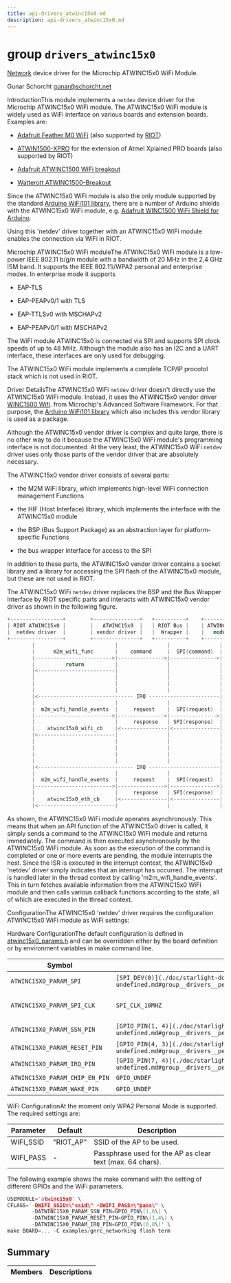 ```yaml
---
title: api-drivers_atwinc15x0.md
description: api-drivers_atwinc15x0.md
---
```

# group `drivers_atwinc15x0` 

[Network](./doc/starlight-docs/src/content/docs/apidoc/api-pkg_paho_mqtt.md#structNetwork) device driver for the Microchip ATWINC15x0 WiFi Module.

Gunar Schorcht [gunar@schorcht.net](mailto:gunar@schorcht.net)

IntroductionThis module implements a `netdev` device driver for the Microchip ATWINC15x0 WiFi module. The ATWINC15x0 WiFi module is widely used as WiFi interface on various boards and extension boards. Examples are:

* [Adafruit Feather M0 WiFi](https://learn.adafruit.com/adafruit-feather-m0-wifi-atwinc1500/) (also supported by [RIOT](https://doc.riot-os.org/group__boards__feather-m0.html))

* [ATWIN1500-XPRO](https://www.microchip.com/DevelopmentTools/ProductDetails/ATWINC1500-XPRO) for the extension of Atmel Xplained PRO boards (also supported by RIOT)

* [Adafruit ATWINC1500 WiFi breakout](https://learn.adafruit.com/adafruit-atwinc1500-wifi-module-breakout)

* [Watterott ATWINC1500-Breakout](https://github.com/watterott/ATWINC1500-Breakout)

Since the ATWINC15x0 WiFi module is also the only module supported by the standard [Arduino WiFi101 library](https://github.com/arduino-libraries/WiFi101), there are a number of Arduino shields with the ATWINC15x0 WiFi module, e.g. [Adafruit WINC1500 WiFi Shield for Arduino](https://learn.adafruit.com/adafruit-winc1500-wifi-shield-for-arduino).

Using this 'netdev' driver together with an ATWINC15x0 WiFi module enables the connection via WiFi in RIOT.

Microchip ATWINC15x0 WiFi moduleThe ATWINC15x0 WiFi module is a low-power IEEE 802.11 b/g/n module with a bandwidth of 20 MHz in the 2,4 GHz ISM band. It supports the IEEE 802.11i/WPA2 personal and enterprise modes. In enterprise mode it supports

* EAP-TLS

* EAP-PEAPv0/1 with TLS

* EAP-TTLSv0 with MSCHAPv2

* EAP-PEAPv0/1 with MSCHAPv2

The WiFi module ATWINC15x0 is connected via SPI and supports SPI clock speeds of up to 48 MHz. Although the module also has an I2C and a UART interface, these interfaces are only used for debugging.

The ATWINC15x0 WiFi module implements a complete TCP/IP procotol stack which is not used in RIOT.

Driver DetailsThe ATWINC15x0 WiFi `netdev` driver doesn't directly use the ATWINC15x0 WiFi module. Instead, it uses the ATWINC15x0 vendor driver [WINC1500 Wifi](http://asf.atmel.com/docs/latest/sam4s/html/group__winc1500__group.html). from Microchip's Advanced Software Framework. For that purpose, the [Arduino WiFi101 library](https://github.com/arduino-libraries/WiFi101) which also includes this vendor library is used as a package.

Although the ATWINC15x0 vendor driver is complex and quite large, there is no other way to do it because the ATWINC15x0 WiFi module's programming interface is not documented. At the very least, the ATWINC15x0 WiFi `netdev` driver uses only those parts of the vendor driver that are absolutely necessary.

The ATWINC15x0 vendor driver consists of several parts:

* the M2M WiFi library, which implements high-level WiFi connection management Functions

* the HIF (Host Interface) library, which implements the interface with the ATWINC15x0 module

* the BSP (Bus Support Package) as an abstraction layer for platform-specific Functions

* the bus wrapper interface for access to the SPI

In addition to these parts, the ATWINC15x0 vendor driver contains a socket library and a library for accessing the SPI flash of the ATWINC15x0 module, but these are not used in RIOT.

The ATWINC15x0 WiFi `netdev` driver replaces the BSP and the Bus Wrapper Interface by RIOT specific parts and interacts with ATWINC15x0 vendor driver as shown in the following figure.

```cpp
+-----------------+        +---------------+   +----------+    +------------+
| RIOT ATWINC15x0 |        |   ATWINC15x0  |   | RIOT Bus |    | ATWINC15x0 |
|  netdev driver  |        | vendor driver |   |  Wrapper |    |   module   |
+-----------------+        +---------------+   +----------+    +------------+
        |                          |                |                |
        |      m2m_wifi_func       |    command     |  SPI(command)  |
        |------------------------->|--------------->|--------------->|
        |          return          |                |                |
        |<-------------------------|                |                |
        |                          |                |                |
        |                          |                |                |
        |                          |                |                |
        |<------------------------------- IRQ -----------------------|
        |                          |                |                |
        |  m2m_wifi_handle_events  |     request    |  SPI(request)  |
        |------------------------->|--------------->|--------------->|
        |                          |     response   | SPI(response)  |
        |    atwinc15x0_wifi_cb    |<---------------|<---------------|
        |<-------------------------|                |                |
        |                          |                |                |
        |                          |                |                |
        |                          |                |                |
        |                          |                |                |
        |<------------------------------- IRQ -----------------------|
        |                          |                |                |
        |  m2m_wifi_handle_events  |     request    |  SPI(request)  |
        |------------------------->|--------------->|--------------->|
        |                          |     response   | SPI(response)  |
        |    atwinc15x0_eth_cb     |<---------------|<---------------|
        |<-------------------------|                |                |
```

As shown, the ATWINC15x0 WiFi module operates asynchronously. This means that when an API function of the ATWINC15x0 driver is called, it simply sends a command to the ATWINC15x0 WiFi module and returns immediately. The command is then executed asynchronously by the ATWINC15x0 WiFi module. As soon as the execution of the command is completed or one or more events are pending, the module interrupts the host. Since the ISR is executed in the interrupt context, the ATWINC15x0 'netdev' driver simply indicates that an interrupt has occurred. The interrupt is handled later in the thread context by calling 'm2m_wifi_handle_events'. This in turn fetches available information from the ATWINC15x0 WiFi module and then calls various callback functions according to the state, all of which are executed in the thread context.

ConfigurationThe ATWINC15x0 'netdev' driver requires the configuration ATWINC15x0 WiFi module as WiFi settings:

Hardware ConfigurationThe default configuration is defined in [atwinc15x0_params.h](./doc/starlight-docs/src/content/docs/apidoc/api-undefined.md#atwinc15x0__params_8h) and can be overridden either by the board definition or by environment variables in make command line.

Symbol   |Default   |Description
--------- | --------- | ---------
`ATWINC15X0_PARAM_SPI`|`[SPI_DEV(0)](./doc/starlight-docs/src/content/docs/apidoc/api-undefined.md#group__drivers__periph__spi_1gafb9420809bc7722e41488a090b53eaf9)`|Used SPI device
`ATWINC15X0_PARAM_SPI_CLK`|`SPI_CLK_10MHZ`|Used SPI clock speed
`ATWINC15X0_PARAM_SSN_PIN`|`[GPIO_PIN(1, 4)](./doc/starlight-docs/src/content/docs/apidoc/api-undefined.md#group__drivers__periph__gpio_1gae29846b3ecd19a0b7c44ff80a37ae7c1)`|SPI slave select pin
`ATWINC15X0_PARAM_RESET_PIN`|`[GPIO_PIN(4, 3)](./doc/starlight-docs/src/content/docs/apidoc/api-undefined.md#group__drivers__periph__gpio_1gae29846b3ecd19a0b7c44ff80a37ae7c1)`|`RESET` pin
`ATWINC15X0_PARAM_IRQ_PIN`|`[GPIO_PIN(7, 4)](./doc/starlight-docs/src/content/docs/apidoc/api-undefined.md#group__drivers__periph__gpio_1gae29846b3ecd19a0b7c44ff80a37ae7c1)`|`IRQ` pin
`ATWINC15X0_PARAM_CHIP_EN_PIN`|`GPIO_UNDEF`|`CHIP_EN` pin
`ATWINC15X0_PARAM_WAKE_PIN`|`GPIO_UNDEF`|WAKE pin

WiFi ConfigurationAt the moment only WPA2 Personal Mode is supported. The required settings are:

Parameter   |Default   |Description
--------- | --------- | ---------
WIFI_SSID   |"RIOT_AP"   |SSID of the AP to be used.
WIFI_PASS   |-   |Passphrase used for the AP as clear text (max. 64 chars).

The following example shows the make command with the setting of different GPIOs and the WiFi parameters. 
```cpp
USEMODULE='atwinc15x0' \
CFLAGS='-DWIFI_SSID=\"ssid\" -DWIFI_PASS=\"pass\" \
        -DATWINC15X0_PARAM_SSN_PIN=GPIO_PIN\(1,6\) \
        -DATWINC15X0_PARAM_RESET_PIN=GPIO_PIN\(1,4\) \
        -DATWINC15X0_PARAM_IRQ_PIN=GPIO_PIN\(0,8\)' \
make BOARD=... -C examples/gnrc_networking flash term
```

## Summary

 Members                        | Descriptions                                
--------------------------------|---------------------------------------------

